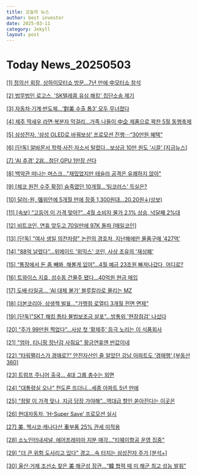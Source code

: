 ```yaml
---
title: 오늘의 뉴스
author: best investor
date: 2025-03-11
category: Jekyll
layout: post
---
```


# Today News_20250503

[[1]  정의선 회장, 상하이모터쇼 방문…7년 만에 中모터쇼 참석](http://v.daum.net/v/20250502195404534)

[[2]  법무법인 로고스, 'SK텔레콤 유심 해킹' 집단소송 제기](https://www.lawtimes.co.kr/news/207744)

[[3]  자동차·기계·반도체...‘對美 수출 톱3’ 모두 무너졌다](http://v.daum.net/v/20250502005539808)

[[4]  제주 딱새우 라면·복분자 막걸리…가족 나들이 中企 제품으로 꽉찬 5월 동행축제](http://v.daum.net/v/20250502060042884)

[[5]  삼성전자, ‘삼성 OLED로 바꿔보상’ 프로모션 진행⋯“30만원 혜택”](http://v.daum.net/v/20250501171501206)

[[6]  [단독] 알바몬서 학력·사진·자소서 털렸다…보상금 10만 원도 ‘시끌’ [지금뉴스]](http://v.daum.net/v/20250502123734532)

[[7]  'AI 추경' 2兆…첨단 GPU 1만장 산다](https://www.hankyung.com/article/2025050212411)

[[8]  백악관 떠나는 머스크…"재밌었지만 테슬라 공격은 유쾌하지 않아"](http://v.daum.net/v/20250502173605422)

[[9]  [체코 원전 수주 확정] 숨죽였던 10개월…‘팀코러스’ 득실은?](https://www.dnews.co.kr/uhtml/view.jsp?idxno=202505020652371280856)

[[10]  달러-원, 强위안에 5개월 만에 장중 1,300원대…20.20원↓(상보)](https://news.einfomax.co.kr/news/articleView.html?idxno=4354271)

[[11]  [속보] “고등어 이 가격 맞아?”…4월 소비자 물가 2.1% 상승, 넉달째 2%대](http://v.daum.net/v/20250502080301172)

[[12]  비트코인, 연휴 앞두고 70일만에 97K 돌파 [매일코인]](https://www.mk.co.kr/news/stock/11307320)

[[13]  [단독] "여사 생일 의전차량" 논란의 경호처, 지난해에만 물품구매 '427억'](https://news.jtbc.co.kr/article/NB12244969)

[[14]  "88억 날렸다"…위메이드 '위믹스' 코인, 사상 초유의 '재상폐'](http://v.daum.net/v/20250502162005763)

[[15]  “통장에서 돈 좀 빼봐, 해볼게 있어”…4월 예금 23조원 빠져나갔다, 어디로?](http://v.daum.net/v/20250502193905244)

[[16]  트와이스 지효, 성수동 건물주 됐다…40억원 현금 매입](http://v.daum.net/v/20250502202751232)

[[17]  도배·타일공… ‘AI 대체 불가’ 블루칼라로 몰리는 MZ](http://v.daum.net/v/20250502050019913)

[[18]  더본코리아, 상생책 발표…"가맹점 로열티 3개월 전면 면제"](http://v.daum.net/v/20250502112333276)

[[19]  [단독]"SKT 해킹 틈타 불법보조금 살포"…방통위 '현장점검' 나섰다](http://v.daum.net/v/20250502175542129)

[[20]  “주가 99만원 찍었다”…사상 첫 ‘황제주’ 등극 노리는 이 식품회사](http://v.daum.net/v/20250501110600371)

[[21]  "엄마, 티니핑 장난감 사줘요" 황금연휴엔 반값이네](http://v.daum.net/v/20250502173918529)

[[22]  “타워팰리스가 경매로?” 안전자산인 줄 알았던 강남 아파트도 ‘경매행’ [부동산360]](http://v.daum.net/v/20250502153013932)

[[23]  트럼프 주니어 출국... 4대 그룹 총수는 외면](https://weekly.chosun.com/news/articleView.html?idxno=41516)

[[24]  "대통령실 오나" 천도론 뜨더니…세종 아파트 5년 만에](http://v.daum.net/v/20250501172201477)

[[25]  “정말 이 가격 맞나, 지금 당장 가야해”...역대급 할인 쏟아진다는 이곳은](http://v.daum.net/v/20250501104200576)

[[26]  현대자동차, ‘H-Super Save’ 프로모션 실시](https://www.hyundai.co.kr/news/CONT0000000000175929)

[[27]  美, 멕시코·캐나다산 車부품 25% 관세 미적용](http://v.daum.net/v/20250502080803260)

[[28]  소노인터내셔널, 에어프레미아 지분 매각…"티웨이항공 운영 집중"](http://v.daum.net/v/20250502090601853)

[[29]  "더 큰 위험 도사리고 있다" 경고…속 터지는 삼성전자 주가 [분석+]](http://v.daum.net/v/20250501080301433)

[[30]  울산·거제 조선소 찾은 美 해군성 장관…“韓 협력 때 미 해군 최고 성능 발휘”](http://v.daum.net/v/20250501113034317)

